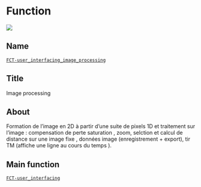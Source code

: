 # Function
![](viewme.jpg)

## Name
[`FCT-user_interfacing_image_processing`]()

## Title
Image processing

## About
Formation de l’image en 2D à partir d’une suite de pixels 1D et traitement sur l’image : compensation
de perte saturation , zoom, selction et calcul de distance sur une image fixe , données image
(enregistrement + export), tir TM (affiche une ligne au cours du temps ).

## Main function
[`FCT-user_interfacing`](../FCT-user_interfacing)
